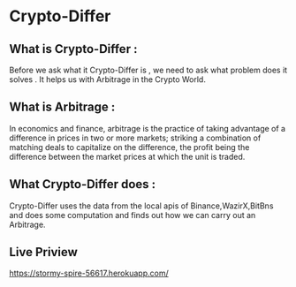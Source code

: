# Crypto-Differ
## What is Crypto-Differ :

Before we ask what it Crypto-Differ is , we need to ask what problem does it solves . It helps us with Arbitrage in the Crypto World.

## What is Arbitrage : 

In economics and finance, arbitrage is the practice of taking advantage of a difference in prices in two or more markets; striking a combination of matching deals to capitalize on the difference, the profit being the difference between the market prices at which the unit is traded.

## What Crypto-Differ does :

Crypto-Differ uses the data from the local apis of Binance,WazirX,BitBns and does some computation and finds out how we can  carry out an Arbitrage.

## Live Priview
https://stormy-spire-56617.herokuapp.com/
